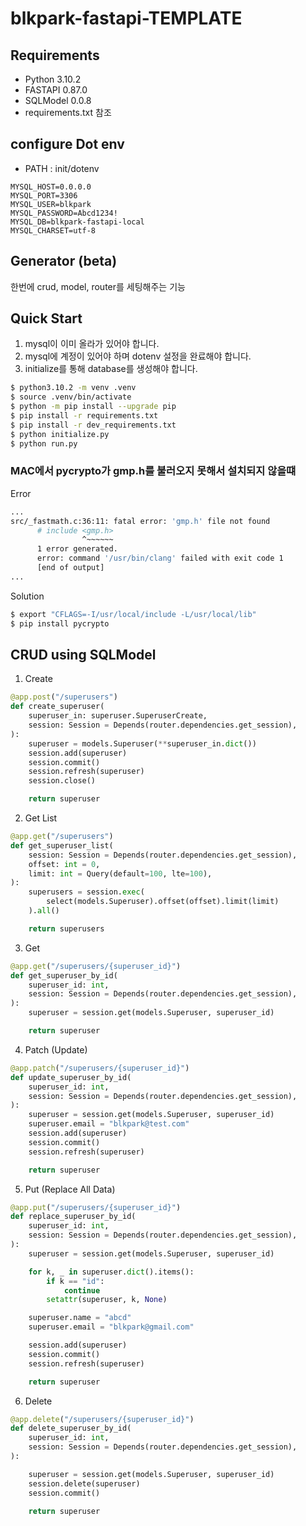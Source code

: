 # blkpark-fastapi-TEMPLATE

## Requirements

-   Python 3.10.2
-   FASTAPI 0.87.0
-   SQLModel 0.0.8
-   requirements.txt 참조

## configure Dot env

-   PATH : init/dotenv

```
MYSQL_HOST=0.0.0.0
MYSQL_PORT=3306
MYSQL_USER=blkpark
MYSQL_PASSWORD=Abcd1234!
MYSQL_DB=blkpark-fastapi-local
MYSQL_CHARSET=utf-8
```

## Generator (beta)

한번에 crud, model, router를 세팅해주는 기능

## Quick Start

1. mysql이 이미 올라가 있어야 합니다.
2. mysql에 계정이 있어야 하며 dotenv 설정을 완료해야 합니다.
3. initialize를 통해 database를 생성해야 합니다.

```bash
$ python3.10.2 -m venv .venv
$ source .venv/bin/activate
$ python -m pip install --upgrade pip
$ pip install -r requirements.txt
$ pip install -r dev_requirements.txt
$ python initialize.py
$ python run.py
```

### MAC에서 pycrypto가 gmp.h를 불러오지 못해서 설치되지 않을떄

Error

```bash
...
src/_fastmath.c:36:11: fatal error: 'gmp.h' file not found
      # include <gmp.h>
                ^~~~~~~
      1 error generated.
      error: command '/usr/bin/clang' failed with exit code 1
      [end of output]
...
```

Solution

```bash
$ export "CFLAGS=-I/usr/local/include -L/usr/local/lib"
$ pip install pycrypto
```

## CRUD using SQLModel

1. Create

```python
@app.post("/superusers")
def create_superuser(
    superuser_in: superuser.SuperuserCreate,
    session: Session = Depends(router.dependencies.get_session),
):
    superuser = models.Superuser(**superuser_in.dict())
    session.add(superuser)
    session.commit()
    session.refresh(superuser)
    session.close()

    return superuser
```

2. Get List

```python
@app.get("/superusers")
def get_superuser_list(
    session: Session = Depends(router.dependencies.get_session),
    offset: int = 0,
    limit: int = Query(default=100, lte=100),
):
    superusers = session.exec(
        select(models.Superuser).offset(offset).limit(limit)
    ).all()

    return superusers
```

3. Get

```python
@app.get("/superusers/{superuser_id}")
def get_superuser_by_id(
    superuser_id: int,
    session: Session = Depends(router.dependencies.get_session),
):
    superuser = session.get(models.Superuser, superuser_id)

    return superuser
```

4. Patch (Update)

```python
@app.patch("/superusers/{superuser_id}")
def update_superuser_by_id(
    superuser_id: int,
    session: Session = Depends(router.dependencies.get_session),
):
    superuser = session.get(models.Superuser, superuser_id)
    superuser.email = "blkpark@test.com"
    session.add(superuser)
    session.commit()
    session.refresh(superuser)

    return superuser
```

5. Put (Replace All Data)

```python
@app.put("/superusers/{superuser_id}")
def replace_superuser_by_id(
    superuser_id: int,
    session: Session = Depends(router.dependencies.get_session),
):
    superuser = session.get(models.Superuser, superuser_id)

    for k, _ in superuser.dict().items():
        if k == "id":
            continue
        setattr(superuser, k, None)

    superuser.name = "abcd"
    superuser.email = "blkpark@gmail.com"

    session.add(superuser)
    session.commit()
    session.refresh(superuser)

    return superuser
```

6. Delete

```python
@app.delete("/superusers/{superuser_id}")
def delete_superuser_by_id(
    superuser_id: int,
    session: Session = Depends(router.dependencies.get_session),
):

    superuser = session.get(models.Superuser, superuser_id)
    session.delete(superuser)
    session.commit()

    return superuser
```
